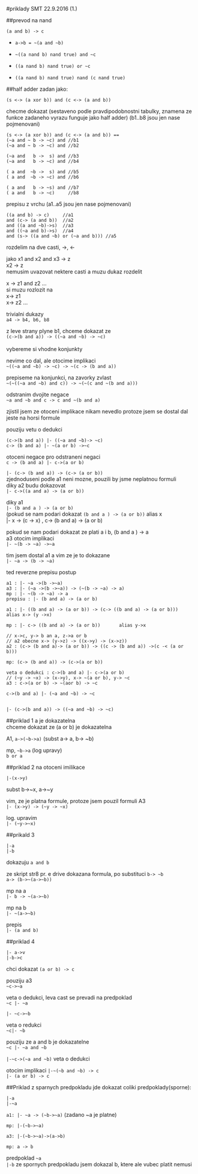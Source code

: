 #priklady SMT 22.9.2016 (1.)

##prevod na nand

`(a and b) -> c`

* `a->b = ~(a and ~b)`

* `~((a nand b) nand true) and ~c`

* `((a nand b) nand true) or ~c`

* `((a nand b) nand true) nand (c nand true)`


##half adder
zadan jako:
```
(s <-> (a xor b)) and (c <-> (a and b))
```

checme dokazat 
(sestaveno podle pravdipodobnostni tabulky, znamena ze funkce zadaneho vyrazu funguje jako half adder) 
(b1..b8 jsou jen nase pojmenovani)
```
(s <-> (a xor b)) and (c <-> (a and b)) == 
(~a and ~ b -> ~c) and //b1
(~a and ~ b -> ~c) and //b2
                                         
(~a and   b ->  s) and //b3
(~a and   b -> ~c) and //b4
                                         
( a and  ~b ->  s) and //b5              
( a and  ~b -> ~c) and //b6              
                                         
( a and   b -> ~s) and //b7              
( a and   b -> ~c)     //b8 
```                                                 

                                                 
prepisu z vrchu (a1..a5 jsou jen nase pojmenovani)
```
((a and b) -> c)     //a1               
and (c-> (a and b))  //a2               
and ((a and ~b)->s)  //a3               
and ((~a and b)->s)  //a4               
and (s-> ((a and ~b) or (~a and b))) //a5
```

rozdelim na dve casti, ->, <-

jako x1 and x2 and x3 -> z                          <br />
x2 -> z                                             <br />
nemusim uvazovat nektere casti a muzu dukaz rozdelit

x -> z1 and z2 ...  <br />
si muzu rozlozit na <br />
x-> z1              <br />
x-> z2 ...          


trivialni dukazy     <br />
`a4 -> b4, b6, b8`

z leve strany plyne b1, chceme dokazat ze     <br />
`(c->(b and a)) -> ((~a and ~b) -> ~c)`  <br />                        
vybereme si vhodne konjunkty

nevime co dal, ale otocime implikaci  <br />
`~((~a and ~b) -> ~c) -> ~(c -> (b and a))`       

prepiseme na konjunkci, na zavorky zvlast                  <br /> 
`~(~((~a and ~b) and c)) -> ~(~(c and ~(b and a)))`                                                 

odstranim dvojite negace                   <br />
`~a and ~b and c -> c and ~(b and a)`

zjistil jsem ze otoceni implikace nikam nevedlo protoze jsem se dostal dal jeste na horsi formule

pouziju vetu o dedukci

`(c->(b and a)) |- ((~a and ~b)-> ~c)` <br />
`c-> (b and a) |- ~(a or b) ->~c`

otoceni negace pro odstraneni negaci  <br />
`c -> (b and a) |- c->(a or b)`

`|- (c-> (b and a)) -> (c-> (a or b))`                            <br />
zjednoduseni podle a1 neni mozne, pouzili by jsme neplatnou formuli    <br />
diky a2 budu dokazovat                                                 <br />
`|- c->((a and a) -> (a or b))`

diky a1                                                                 <br />
`|- (b and a ) -> (a or b)`                                          <br />
	(pokud se nam podari dokazat `(b and a ) -> (a or b))`  alias x  <br />
	 |- x -> (c -> x) , c-> (b and a) -> (a or b)

pokud se nam podari dokazat ze plati a i b, (b and a ) -> a             <br />
a3 otocim implikaci                                                     <br />
`|- ~(b -> ~a) ->~a`

tim jsem dostal a1 a vim ze je to dokazane  <br />
`|- ~a -> (b -> ~a)`


ted reverzne prepisu postup
```
a1 : |- ~a ->(b ->~a)
a3 : |- (~a ->(b ->~a)) -> (~(b -> ~a) -> a)
mp : |- ~(b -> ~a) -> a
prepisu : |- (b and a) -> (a or b)     

a1 : |- ((b and a) -> (a or b)) -> (c-> ((b and a) -> (a or b)))         alias x-> (y ->x)

mp : |- c-> ((b and a) -> (a or b))       alias y->x
  
// x->c, y-> b an a, z->a or b
// a2 obecne x-> (y->z) -> ((x->y) -> (x->z))
a2 : (c-> (b and a)-> (a or b)) -> ((c -> (b and a)) ->(c -< (a or b)))

mp: (c-> (b and a)) -> (c->(a or b))

veta o dedukci : c->(b and a) |- c->(a or b)
// (~y -> ~x) -> (x->y), x-> ~(a or b), y-> ~c 
a3 : c->(a or b) -> ~(aor b) -> ~c

c->(b and a) |- (~a and ~b) -> ~c


|- (c->(b and a)) -> ((~a and ~b) -> ~c)
```



##priklad 1
a je dokazatelna                          <br />
chceme dokazat ze (a or b) je dokazatelna <br />

A1, `a->(~b->a)`  (subst a-> a, b-> ~b)

mp, `~b->a`   (log upravy)<br />
    `b or a`


##priklad 2 na otoceni imilikace

`|-(x->y)`

subst b->~x, a->~y

vim, ze je platna formule, protoze jsem pouzil formuli A3 <br />
`|- (x->y) -> (~y -> ~x)`

log. upravim <br />
`|- (~y->~x)`

##prikald 3
```
|-a
|-b
```

dokazuju `a and b`

ze skript str8 pr. e drive dokazana formula, po substituci `b-> ~b` <br />
`a-> (b->~(a->~b))` 

mp na a      <br />
`|- b -> ~(a->~b)`

mp na b       <br />
`|- ~(a->~b)`

prepis        <br />
`|- (a and b)`



##priklad 4
```
|- a->v
|-b->c
```

chci dokazat `(a or b) -> c`

pouziju a3 <br />
`~c->~a` 

veta o dedukci, leva cast se prevadi na predpoklad <br />
`~c |- ~a`

`|- ~c->~b`

veta o redukci <br />
`~c|- ~b`

pouziju ze a and b je dokazatelne <br />
`~c |- ~a and ~b`

`|-~c->(~a and ~b)` veta o dedukci
 
otocim implikaci
`|-~(~b and ~b) -> c` <br />
`|- (a or b) -> c`


##Priklad z sparnych predpokladu jde dokazat coliki
predpoklady(sporne):
```
|-a
|-~a
```

`a1: |- ~a -> (~b->~a)` (zadano ~a je platne)

`mp: |-(~b->~a)`

`a3: |-(~b->~a)->(a->b)`

`mp: a -> b`
 
predpoklad `~a` <br />
`|-b`  ze spornych predpokladu jsem dokazal b, ktere ale vubec platit nemusi




